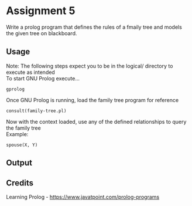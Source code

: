 # Assignment 5

Write a prolog program that defines the rules of a fmaily tree and models the given tree on blackboard.

## Usage

Note: The following steps expect you to be in the logical/ directory to execute as intended  
To start GNU Prolog execute...

```terminal
gprolog
```

Once GNU Prolog is running, load the family tree program for reference

```GNU Prolog
consult(family-tree.pl)
```

Now with the context loaded, use any of the defined relationships to query the family tree  
Example:

```GNU Prolog
spouse(X, Y)
```

## Output

## Credits
Learning Prolog - https://www.javatpoint.com/prolog-programs  
